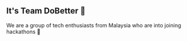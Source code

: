 ## It's Team DoBetter 👋

We are a group of tech enthusiasts from Malaysia who are into joining hackathons 🤩
